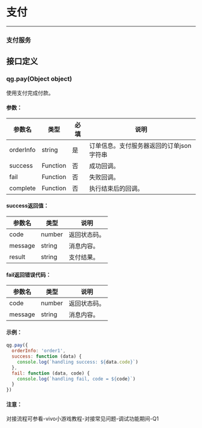 # 支付
---

### 支付服务

## 接口定义

### qg.pay(Object object)

使用支付完成付款。

#### 参数：

| 参数名      | 类型       | 必填   | 说明       |
| -------- | -------- | ---- | -------- |
| orderInfo | string | 是    | 订单信息。支付服务器返回的订单json字符串|
| success | Function | 否    | 成功回调。 |
| fail | Function | 否    | 失败回调。 |
| complete | Function | 否    | 执行结束后的回调。 |

#### success返回值：
| 参数名      | 类型      | 说明       |
| -------- | -------- | -------- |
| code | number | 返回状态码。 |
| message | string  | 消息内容。 |
| result | string  | 支付结果。 |

#### fail返回错误代码：
| 参数名      | 类型      | 说明       |
| -------- | -------- | -------- |
| code | number | 返回状态码。 |
| message | string  | 消息内容。 |

#### 示例：

```javascript
qg.pay({
  orderInfo: 'order1',
  success: function (data) {
    console.log(`handling success: ${data.code}`)
  },
  fail: function (data, code) {
    console.log(`handling fail, code = ${code}`)
  }
})
```

#### 注意：
对接流程可参看-vivo小游戏教程-对接常见问题-调试功能期间-Q1


















